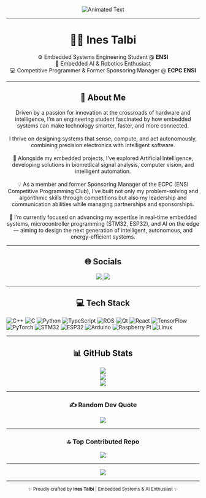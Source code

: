 

<!-- Animation (Text flashing between yellow and black) -->
<p align="center">
  <img src="https://readme-typing-svg.herokuapp.com?font=Roboto+Mono&size=28&duration=2000&pause=1000&color=FFD700&background=00000000&center=true&vCenter=true&width=435&lines=Hello+there!;Bienvenue!;Welcome+to+my+GitHub!" alt="Animated Text" />
</p>

---

<h1 align="center">👩‍💻 Ines Talbi</h1>

<p align="center">
⚙️ Embedded Systems Engineering Student @ <b>ENSI</b> <br>
🤖 Embedded AI & Robotics Enthusiast <br>
💻 Competitive Programmer & Former Sponsoring Manager @ <b>ECPC ENSI</b>
</p>

---

<h2 align="center">💫 About Me</h2>

<p align="center">
Driven by a passion for innovation at the crossroads of hardware and intelligence, I’m an engineering student fascinated by how embedded systems can make technology smarter, faster, and more connected.  
<br><br>
I thrive on designing systems that sense, compute, and act autonomously, combining precision electronics with intelligent software.  
<br><br>
🧠 Alongside my embedded projects, I’ve explored Artificial Intelligence, developing solutions in biomedical signal analysis, computer vision, and intelligent automation.  
<br><br>
💡 As a member and former Sponsoring Manager of the ECPC (ENSI Competitive Programming Club), I’ve built not only my problem-solving and algorithmic skills through competitions but also my leadership and communication abilities while managing partnerships and sponsorships.  
<br><br>
🎯 I’m currently focused on advancing my expertise in real-time embedded systems, microcontroller programming (STM32, ESP32), and AI on the edge — aiming to design the next generation of intelligent, autonomous, and energy-efficient systems.
</p>

---

<h2 align="center">🌐 Socials</h2>
<p align="center">
  <a href="https://www.linkedin.com/in/inestalbi">
    <img src="https://img.shields.io/badge/LinkedIn-%230077B5.svg?logo=linkedin&logoColor=white" />
  </a>
  <a href="mailto:ines.talbi@ensi-uma.tn">
    <img src="https://img.shields.io/badge/Email-D14836?logo=gmail&logoColor=white" />
  </a>
</p>

---

<h2 align="center">💻 Tech Stack</h2>
<p align="center">
  
![C++](https://img.shields.io/badge/c++-%2300599C.svg?style=for-the-badge&logo=c%2B%2B&logoColor=white)
![C](https://img.shields.io/badge/c-%2300599C.svg?style=for-the-badge&logo=c&logoColor=white)
![Python](https://img.shields.io/badge/python-3670A0?style=for-the-badge&logo=python&logoColor=ffdd54)
![TypeScript](https://img.shields.io/badge/typescript-%23007ACC.svg?style=for-the-badge&logo=typescript&logoColor=white)
![ROS](https://img.shields.io/badge/ros-%230A0FF9.svg?style=for-the-badge&logo=ros&logoColor=white)
![Qt](https://img.shields.io/badge/Qt-%23217346.svg?style=for-the-badge&logo=Qt&logoColor=white)
![React](https://img.shields.io/badge/react-%2320232a.svg?style=for-the-badge&logo=react&logoColor=%2361DAFB)
![TensorFlow](https://img.shields.io/badge/TensorFlow-%23FF6F00.svg?style=for-the-badge&logo=TensorFlow&logoColor=white)
![PyTorch](https://img.shields.io/badge/PyTorch-%23EE4C2C.svg?style=for-the-badge&logo=PyTorch&logoColor=white)
![STM32](https://img.shields.io/badge/STM32-%230073C7.svg?style=for-the-badge&logo=STMicroelectronics&logoColor=white)
![ESP32](https://img.shields.io/badge/ESP32-%23000000.svg?style=for-the-badge&logo=espressif&logoColor=white)
![Arduino](https://img.shields.io/badge/Arduino-00979D?style=for-the-badge&logo=Arduino&logoColor=white)
![Raspberry Pi](https://img.shields.io/badge/Raspberry_Pi-C51A4A?style=for-the-badge&logo=Raspberry-Pi)
![Linux](https://img.shields.io/badge/Linux-FCC624?style=for-the-badge&logo=linux&logoColor=black)

</p>

---

<h2 align="center">📊 GitHub Stats</h2>

<p align="center">
  <img src="https://github-readme-stats.vercel.app/api?username=nanous51&theme=shadow_green&hide_border=false&include_all_commits=true&count_private=false" /><br/>
  <img src="https://nirzak-streak-stats.vercel.app/?user=nanous51&theme=shadow_green&hide_border=false" /><br/>
  <img src="https://github-readme-stats.vercel.app/api/top-langs/?username=nanous51&theme=shadow_green&hide_border=false&include_all_commits=true&count_private=false&layout=compact" />
</p>

---


<h3 align="center">✍️ Random Dev Quote</h3>
<p align="center">
  <img src="https://quotes-github-readme.vercel.app/api?type=horizontal&theme=dark" />
</p>

---

<h3 align="center">🔝 Top Contributed Repo</h3>
<p align="center">
  <img src="https://github-contributor-stats.vercel.app/api?username=nanous51&limit=5&theme=merko&combine_all_yearly_contributions=true" />
</p>

---

<p align="center">
  <a href="https://visitcount.itsvg.in">
    <img src="https://visitcount.itsvg.in/api?id=nanous51&icon=3&color=9" />
  </a>
</p>

---

<p align="center"><sub>✨ Proudly crafted by <b>Ines Talbi</b> | Embedded Systems & AI Enthusiast ✨</sub></p>
